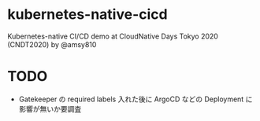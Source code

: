 # kubernetes-native-cicd
Kubernetes-native CI/CD demo at CloudNative Days Tokyo 2020 (CNDT2020) by @amsy810

# TODO
* Gatekeeper の required labels 入れた後に ArgoCD などの Deployment に影響が無いか要調査
